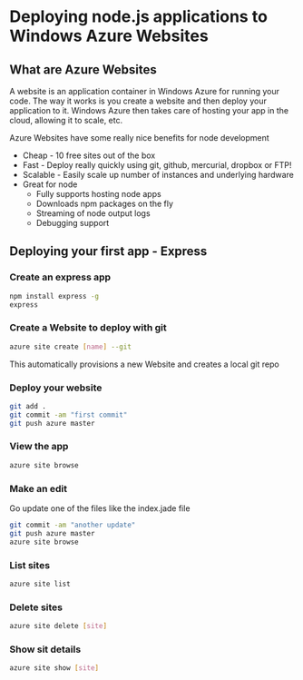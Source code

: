# Deploying node.js applications to Windows Azure Websites

## What are Azure Websites
A website is an application container in Windows Azure for running your code. The way it works is you create a website and then deploy your application to it. Windows Azure then takes care of hosting your app in the cloud, allowing it to scale, etc.
 
Azure Websites have some really nice benefits for node development

* Cheap - 10 free sites out of the box
* Fast - Deploy really quickly using git, github, mercurial, dropbox or FTP!
* Scalable - Easily scale up number of instances and underlying hardware
* Great for node
	* Fully supports hosting node apps
	* Downloads npm packages on the fly
	* Streaming of node output logs
	* Debugging support

	
## Deploying your first app - Express

### Create an express app
```bash
npm install express -g
express
```

### Create a Website to deploy with git
```bash
azure site create [name] --git
```
This automatically provisions a new Website and creates a local git repo

### Deploy your website
```bash
git add .
git commit -am "first commit"
git push azure master
```

### View the app
```bash
azure site browse
```

### Make an edit
Go update one of the files like the index.jade file
```bash
git commit -am "another update"
git push azure master
azure site browse
```

### List sites
```bash
azure site list
```

### Delete sites
```bash
azure site delete [site]
```
### Show sit details
```bash
azure site show [site]
```








